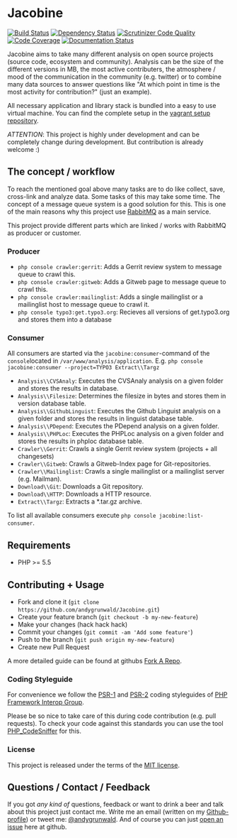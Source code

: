 # Jacobine

[![Build Status](https://travis-ci.org/Jacobine/Jacobine.svg?branch=master)](https://travis-ci.org/Jacobine/Jacobine)
[![Dependency Status](https://www.versioneye.com/user/projects/5443c1dc53acfaf22a000056/badge.svg?style=flat)](https://www.versioneye.com/user/projects/5443c1dc53acfaf22a000056)
[![Scrutinizer Code Quality](https://scrutinizer-ci.com/g/andygrunwald/Jacobine/badges/quality-score.png?s=ce1b08496df51dccb7fe58ba3ba084c13b5bccb1)](https://scrutinizer-ci.com/g/andygrunwald/Jacobine/)
[![Code Coverage](https://scrutinizer-ci.com/g/andygrunwald/Jacobine/badges/coverage.png?s=3128770a021cc50d581865aad3fb6225407ee574)](https://scrutinizer-ci.com/g/andygrunwald/Jacobine/)
[![Documentation Status](https://readthedocs.org/projects/jacobine/badge/?version=latest)](https://readthedocs.org/projects/jacobine/?badge=latest)

Jacobine aims to take many different analysis on open source projects (source code, ecosystem and community).
Analysis can be the size of the different versions in MB, the most active contributers, the atmosphere / mood of the communication in the community (e.g. twitter) or to combine many data sources to answer questions like "At which point in time is the most activity for contribution?" (just an example).

All necessary application and library stack is bundled into a easy to use virtual machine.
You can find the complete setup in the [vagrant setup repository](https://github.com/andygrunwald/Jacobine-Vagrant).

*ATTENTION*:
This project is highly under development and can be completely change during development.
But contribution is already welcome :)

## The concept / workflow

To reach the mentioned goal above many tasks are to do like collect, save, cross-link and analyze data.
Some tasks of this may take some time. The concept of a message queue system is a good solution for this.
This is one of the main reasons why this project use [RabbitMQ](http://www.rabbitmq.com/) as a main service.

This project provide different parts which are linked / works with RabbitMQ as producer or customer.

### Producer

* `php console crawler:gerrit`: Adds a Gerrit review system to message queue to crawl this.
* `php console crawler:gitweb`: Adds a Gitweb page to message queue to crawl this.
* `php console crawler:mailinglist`: Adds a single mailinglist or a mailinglist host to message queue to crawl it.
* `php console typo3:get.typo3.org`: Recieves all versions of get.typo3.org and stores them into a database

### Consumer

All consumers are started via the `jacobine:consumer`-command of the `console`located in `/var/www/analysis/application`.
E.g. `php console jacobine:consumer --project=TYPO3 Extract\\Targz`

* `Analysis\\CVSAnaly`: Executes the CVSAnaly analysis on a given folder and stores the results in database.
* `Analysis\\Filesize`: Determines the filesize in bytes and stores them in version database table.
* `Analysis\\GithubLinguist`: Executes the Github Linguist analysis on a given folder and stores the results in linguist database table.
* `Analysis\\PDepend`: Executes the PDepend analysis on a given folder.
* `Analysis\\PHPLoc`: Executes the PHPLoc analysis on a given folder and stores the results in phploc database table.
* `Crawler\\Gerrit`: Crawls a single Gerrit review system (projects + all changesets)
* `Crawler\\Gitweb`: Crawls a Gitweb-Index page for Git-repositories.
* `Crawler\\Mailinglist`: Crawls a single mailinglist or a mailinglist server (e.g. Mailman).
* `Download\\Git`: Downloads a Git repository.
* `Download\\HTTP`: Downloads a HTTP resource.
* `Extract\\Targz`: Extracts a *.tar.gz archive.

To list all available consumers execute `php console jacobine:list-consumer`.

## Requirements

* PHP >= 5.5

## Contributing + Usage

* Fork and clone it (`git clone https://github.com/andygrunwald/Jacobine.git`)
* Create your feature branch (`git checkout -b my-new-feature`)
* Make your changes (hack hack hack)
* Commit your changes (`git commit -am 'Add some feature'`)
* Push to the branch (`git push origin my-new-feature`)
* Create new Pull Request

A more detailed guide can be found at githubs [Fork A Repo](https://help.github.com/articles/fork-a-repo).

### Coding Styleguide

For convenience we follow the [PSR-1](http://www.php-fig.org/psr/psr-1/) and [PSR-2](http://www.php-fig.org/psr/psr-2/) coding styleguides of [PHP Framework Interop Group](http://www.php-fig.org/).

Please be so nice to take care of this during code contribution (e.g. pull requests).
To check your code against this standards you can use the tool [PHP_CodeSniffer](https://github.com/squizlabs/PHP_CodeSniffer/) for this.

### License

This project is released under the terms of the [MIT license](http://en.wikipedia.org/wiki/MIT_License).

## Questions / Contact / Feedback

If you got *any kind of* questions, feedback or want to drink a beer and talk about this project just contact me.
Write me an email (written on my [Github-profile](https://github.com/andygrunwald)) or tweet me: [@andygrunwald](http://twitter.com/andygrunwald).
And of course you can just [open an issue](https://github.com/andygrunwald/Jacobine-Vagrant/issues) here at github.
